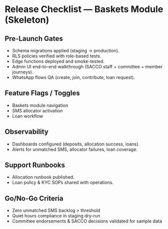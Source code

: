 # Release Checklist — Baskets Module (Skeleton)

## Pre-Launch Gates
- Schema migrations applied (staging → production).
- RLS policies verified with role-based tests.
- Edge functions deployed and smoke-tested.
- Admin UI end-to-end walkthrough (SACCO staff + committee + member journeys).
- WhatsApp flows QA (create, join, contribute, loan request).

## Feature Flags / Toggles
- Baskets module navigation
- SMS allocator activation
- Loan workflow

## Observability
- Dashboards configured (deposits, allocation success, loans).
- Alerts for unmatched SMS, allocator failures, loan coverage.

## Support Runbooks
- Allocation runbook published.
- Loan policy & KYC SOPs shared with operations.

## Go/No-Go Criteria
- Zero unmatched SMS backlog > threshold
- Quiet hours compliance in staging dry-run
- Committee endorsements & SACCO decisions validated for sample data

